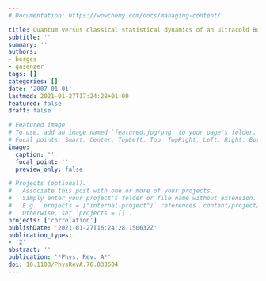 ```yaml
---
# Documentation: https://wowchemy.com/docs/managing-content/

title: Quantum versus classical statistical dynamics of an ultracold Bose gas
subtitle: ''
summary: ''
authors:
- berges
- gasenzer
tags: []
categories: []
date: '2007-01-01'
lastmod: 2021-01-27T17:24:28+01:00
featured: false
draft: false

# Featured image
# To use, add an image named `featured.jpg/png` to your page's folder.
# Focal points: Smart, Center, TopLeft, Top, TopRight, Left, Right, BottomLeft, Bottom, BottomRight.
image:
  caption: ''
  focal_point: ''
  preview_only: false

# Projects (optional).
#   Associate this post with one or more of your projects.
#   Simply enter your project's folder or file name without extension.
#   E.g. `projects = ["internal-project"]` references `content/project/deep-learning/index.md`.
#   Otherwise, set `projects = []`.
projects: ['correlation']
publishDate: '2021-01-27T16:24:28.150632Z'
publication_types:
- '2'
abstract: ''
publication: '*Phys. Rev. A*'
doi: 10.1103/PhysRevA.76.033604
---
```

